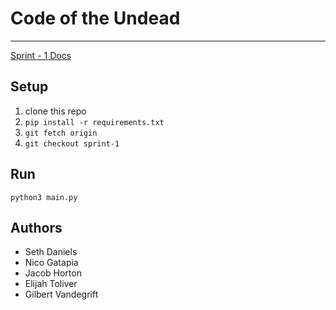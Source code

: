 # Code of the Undead
---
[Sprint - 1 Docs](https://docs.google.com/document/d/1C2G8U8p-tBIkUrwwdTQZz-P4G9u9ERkW4uObry0RhCI/edit?usp=sharing)

## Setup
1. clone this repo
1. `pip install -r requirements.txt`
1. `git fetch origin`
1. `git checkout sprint-1`

## Run
`python3 main.py`

## Authors
* Seth Daniels
* Nico Gatapia
* Jacob Horton
* Elijah Toliver
* Gilbert Vandegrift
